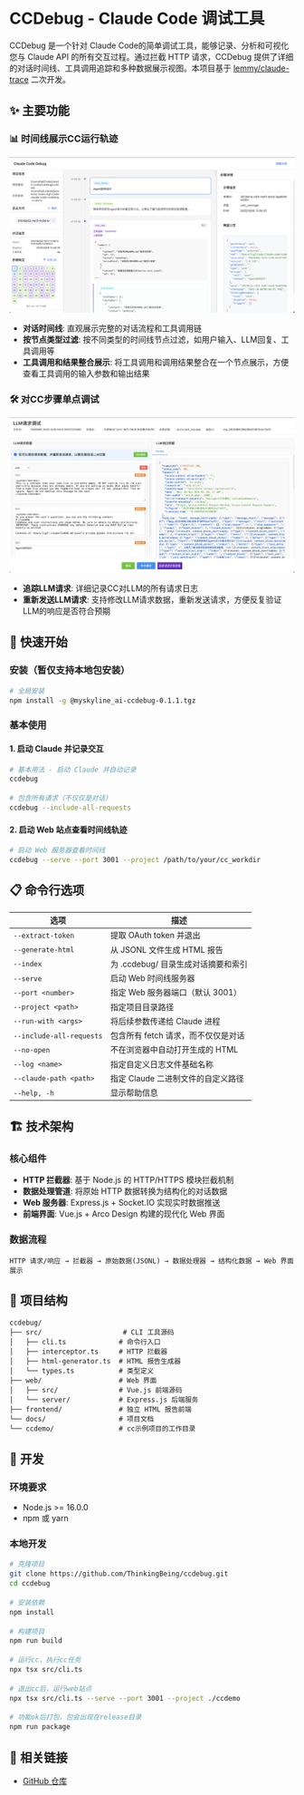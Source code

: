 # CCDebug - Claude Code 调试工具


CCDebug 是一个针对 Claude Code的简单调试工具，能够记录、分析和可视化您与 Claude API 的所有交互过程。通过拦截 HTTP 请求，CCDebug 提供了详细的对话时间线、工具调用追踪和多种数据展示视图。本项目基于 [lemmy/claude-trace](https://github.com/badlogic/lemmy/tree/main/apps/claude-trace) 二次开发。

## ✨ 主要功能

### 📊 时间线展示CC运行轨迹
![时间线展示CC运行轨迹](./docs/img/时间线.png)
- **对话时间线**: 直观展示完整的对话流程和工具调用链
- **按节点类型过滤**: 按不同类型的时间线节点过滤，如用户输入、LLM回复、工具调用等
- **工具调用和结果整合展示**: 将工具调用和调用结果整合在一个节点展示，方便查看工具调用的输入参数和输出结果

### 🛠️ 对CC步骤单点调试
![对CC步骤单点调试](./docs/img/LLM请求调试.png)
- **追踪LLM请求**: 详细记录CC对LLM的所有请求日志
- **重新发送LLM请求**: 支持修改LLM请求数据，重新发送请求，方便反复验证LLM的响应是否符合预期

## 🚀 快速开始

### 安装（暂仅支持本地包安装）

```bash
# 全局安装
npm install -g @myskyline_ai-ccdebug-0.1.1.tgz
```

### 基本使用

#### 1. 启动 Claude 并记录交互

```bash
# 基本用法 - 启动 Claude 并自动记录
ccdebug

# 包含所有请求（不仅仅是对话）
ccdebug --include-all-requests
```

#### 2. 启动 Web 站点查看时间线轨迹

```bash
# 启动 Web 服务器查看时间线
ccdebug --serve --port 3001 --project /path/to/your/cc_workdir
```

## 📋 命令行选项

| 选项 | 描述 |
|------|------|
| `--extract-token` | 提取 OAuth token 并退出 |
| `--generate-html` | 从 JSONL 文件生成 HTML 报告 |
| `--index` | 为 .ccdebug/ 目录生成对话摘要和索引 |
| `--serve` | 启动 Web 时间线服务器 |
| `--port <number>` | 指定 Web 服务器端口（默认 3001） |
| `--project <path>` | 指定项目目录路径 |
| `--run-with <args>` | 将后续参数传递给 Claude 进程 |
| `--include-all-requests` | 包含所有 fetch 请求，而不仅仅是对话 |
| `--no-open` | 不在浏览器中自动打开生成的 HTML |
| `--log <name>` | 指定自定义日志文件基础名称 |
| `--claude-path <path>` | 指定 Claude 二进制文件的自定义路径 |
| `--help, -h` | 显示帮助信息 |

## 🏗️ 技术架构

### 核心组件

- **HTTP 拦截器**: 基于 Node.js 的 HTTP/HTTPS 模块拦截机制
- **数据处理管道**: 将原始 HTTP 数据转换为结构化的对话数据
- **Web 服务器**: Express.js + Socket.IO 实现实时数据推送
- **前端界面**: Vue.js + Arco Design 构建的现代化 Web 界面

### 数据流程

```
HTTP 请求/响应 → 拦截器 → 原始数据(JSONL) → 数据处理器 → 结构化数据 → Web 界面展示
```

## 📁 项目结构

```
ccdebug/
├── src/                    # CLI 工具源码
│   ├── cli.ts             # 命令行入口
│   ├── interceptor.ts     # HTTP 拦截器
│   ├── html-generator.ts  # HTML 报告生成器
│   └── types.ts           # 类型定义
├── web/                   # Web 界面
│   ├── src/               # Vue.js 前端源码
│   └── server/            # Express.js 后端服务
├── frontend/              # 独立 HTML 报告前端
└── docs/                  # 项目文档
└── ccdemo/                # cc示例项目的工作目录
```

## 🔧 开发

### 环境要求

- Node.js >= 16.0.0
- npm 或 yarn

### 本地开发

```bash
# 克隆项目
git clone https://github.com/ThinkingBeing/ccdebug.git
cd ccdebug

# 安装依赖
npm install

# 构建项目
npm run build

# 运行cc，执行cc任务
npx tsx src/cli.ts

# 退出cc后，运行web站点
npx tsx src/cli.ts --serve --port 3001 --project ./ccdemo

# 功能ok后打包，包会出现在release目录
npm run package
```

## 🔗 相关链接

- [GitHub 仓库](https://github.com/ThinkingBeing/ccdebug)
